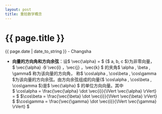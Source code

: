 ```yaml
---
layout: post
title: 重拾数学概念
---
```


{{ page.title }}
================

<p class="meta">{{ page.date | date_to_string }} - Changsha</p>

+ **向量的方向角和方向余弦**：设$ \vec{\alpha} = $ {$ a, b, c $}为非零向量， $ \vec{\alpha} $与$ \vec{i} ，\vec{j} ，\vec{k} $ 的夹角$ \alpha , \beta , \gamma$ 称为该向量的方向角，
称$ \cos\alpha , \cos\beta , \cos\gamma $为该向量的方向余弦。由方向余弦组成的向量{$ \cos\alpha , \cos\beta , \cos\gamma $}是$ \vec{\alpha} $ 的单位方向向量。其中  
$ \cos\alpha = \frac{\vec{\alpha} \dot \vec{i}}{\lVert \vec{\alpha} \rVert} =  $
$\cos\beta = \frac{\vec{\beta} \dot \vec{i}}{\lVert \vec{\beta} \rVert} $
$\cos\gamma = \frac{\vec{\gamma} \dot \vec{i}}{\lVert \vec{\gamma} \rVert} $